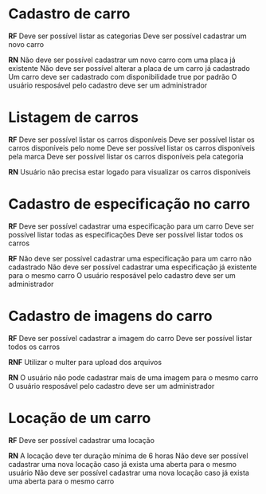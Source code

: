 # Cadastro de carro

**RF**
Deve ser possível listar as categorias
Deve ser possível cadastrar um novo carro

**RN**
Não deve ser possível cadastrar um novo carro com uma placa já existente
Não deve ser possível alterar a placa de um carro já cadastrado
Um carro deve ser cadastrado com disponibilidade true por padrão
O usuário resposável pelo cadastro deve ser um administrador


# Listagem de carros

**RF**
Deve ser possível listar os carros disponíveis
Deve ser possível listar os carros disponíveis pelo nome
Deve ser possível listar os carros disponíveis pela marca
Deve ser possível listar os carros disponíveis pela categoria

**RN**
Usuário não precisa estar logado para visualizar os carros disponíveis


# Cadastro de especificação no carro

**RF**
Deve ser possível cadastrar uma especificação para um carro
Deve ser possível listar todas as especificações
Deve ser possível listar todos os carros

**RF**
Não deve ser possível cadastrar uma especificação para um carro não cadastrado
Não deve ser possível cadastrar uma especificação já existente para o mesmo carro
O usuário resposável pelo cadastro deve ser um administrador


# Cadastro de imagens do carro

**RF**
Deve ser possível cadastrar a imagem do carro
Deve ser possível listar todos os carros

**RNF**
Utilizar o multer para upload dos arquivos

**RN**
O usuário não pode cadastrar mais de uma imagem para o mesmo carro
O usuário resposável pelo cadastro deve ser um administrador


# Locação de um carro
**RF**
Deve ser possível cadastrar uma locação

**RN**
A locação deve ter duração mínima de 6 horas
Não deve ser possível cadastrar uma nova locação caso já exista uma aberta para o mesmo usuário
Não deve ser possível cadastrar uma nova locação caso já exista uma aberta para o mesmo carro

